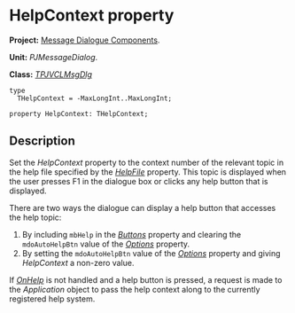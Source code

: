 <a href='Hidden comment: 
$Rev$
$Date$
'></a>

# HelpContext property #

**Project:** [Message Dialogue Components](MessageDialogComponents.md).

**Unit:** _PJMessageDialog_.

**Class:** _[TPJVCLMsgDlg](TPJVCLMsgDlg.md)_

```
type
  THelpContext = -MaxLongInt..MaxLongInt;

property HelpContext: THelpContext;
```

## Description ##

Set the _HelpContext_ property to the context number of the relevant topic in the help file specified by the _[HelpFile](TPJVCLMsgDlgHelpFile.md)_ property. This topic is displayed when the user presses F1 in the dialogue box or clicks any help button that is displayed.

There are two ways the dialogue can display a help button that accesses the help topic:

  1. By including `mbHelp` in the _[Buttons](TPJVCLMsgDlgButtons.md)_ property and clearing the `mdoAutoHelpBtn` value of the _[Options](TPJVCLMsgDlgOptions.md)_ property.
  1. By setting the `mdoAutoHelpBtn` value of the _[Options](TPJVCLMsgDlgOptions.md)_ property and giving _HelpContext_ a non-zero value.

If _[OnHelp](TPJVCLMsgDlgOnHelp.md)_ is not handled and a help button is pressed, a request is made to the _Application_ object to pass the help context along to the currently registered help system.